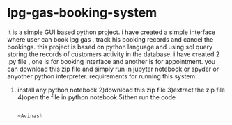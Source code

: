# lpg-gas-booking-system
it is a simple GUI based python project. i have created a simple interface where user can book lpg gas , track his booking records and cancel the bookings. this project is based on python language and using sql query storing the records of customers activity in the database. i have created 2 .py file , one is for booking interface and another is for appointment. you can download this zip file and simply run in jupyter notebook or spyder or anyother python interpreter.
requirements for running this system:
1) install any python notebook 
2)download this zip file
3)extract the zip file
4)open the file in python notebook
5)then run the code


                                                                                                                                ~Avinash















